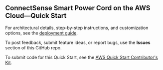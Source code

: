 ## ConnectSense Smart Power Cord on the AWS Cloud—Quick Start

For architectural details, step-by-step instructions, and customization options, see the [deployment guide](https://aws-quickstart.github.io/quickstart-grid-connect-connectsense/).

To post feedback, submit feature ideas, or report bugs, use the **Issues** section of this GitHub repo. 

To submit code for this Quick Start, see the [AWS Quick Start Contributor's Kit](https://aws-quickstart.github.io/).